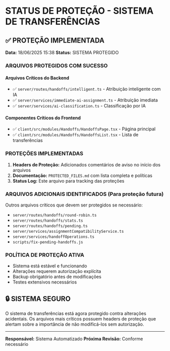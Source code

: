 # STATUS DE PROTEÇÃO - SISTEMA DE TRANSFERÊNCIAS

## ✅ PROTEÇÃO IMPLEMENTADA

**Data:** 18/06/2025 15:38
**Status:** SISTEMA PROTEGIDO

### ARQUIVOS PROTEGIDOS COM SUCESSO

#### Arquivos Críticos do Backend
- ✅ `server/routes/handoffs/intelligent.ts` - Atribuição inteligente com IA
- ✅ `server/services/immediate-ai-assignment.ts` - Atribuição imediata
- ✅ `server/services/ai-classification.ts` - Classificação por IA

#### Componentes Críticos do Frontend  
- ✅ `client/src/modules/Handoffs/HandoffsPage.tsx` - Página principal
- ✅ `client/src/modules/Handoffs/HandoffsList.tsx` - Lista de transferências

### PROTEÇÕES IMPLEMENTADAS

1. **Headers de Proteção:** Adicionados comentários de aviso no início dos arquivos
2. **Documentação:** `PROTECTED_FILES.md` com lista completa e políticas
3. **Status Log:** Este arquivo para tracking das proteções

### ARQUIVOS ADICIONAIS IDENTIFICADOS (Para proteção futura)

Outros arquivos críticos que devem ser protegidos se necessário:
- `server/routes/handoffs/round-robin.ts`
- `server/routes/handoffs/stats.ts`
- `server/routes/handoffs/pending.ts`
- `server/services/assignmentCompatibilityService.ts`
- `server/services/handoffOperations.ts`
- `scripts/fix-pending-handoffs.js`

### POLÍTICA DE PROTEÇÃO ATIVA

- Sistema está estável e funcionando
- Alterações requerem autorização explícita
- Backup obrigatório antes de modificações
- Testes extensivos necessários

## 🔒 SISTEMA SEGURO

O sistema de transferências está agora protegido contra alterações acidentais. Os arquivos mais críticos possuem headers de proteção que alertam sobre a importância de não modificá-los sem autorização.

---
**Responsável:** Sistema Automatizado
**Próxima Revisão:** Conforme necessário